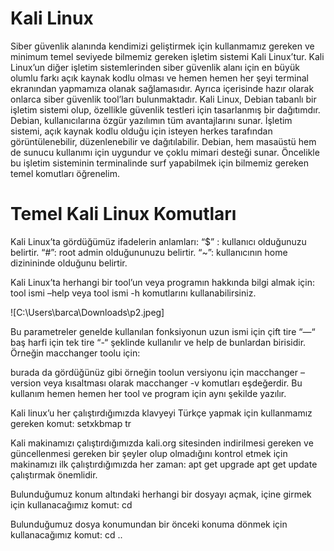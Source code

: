

# Kali Linux
Siber güvenlik alanında kendimizi geliştirmek için kullanmamız gereken ve minimum temel seviyede bilmemiz gereken işletim sistemi Kali Linux’tur. Kali Linux’un diğer işletim sistemlerinden siber güvenlik alanı için en büyük olumlu farkı açık kaynak kodlu olması ve hemen hemen her şeyi terminal ekranından yapmamıza olanak sağlamasıdır. Ayrıca içerisinde hazır olarak onlarca siber güvenlik tool’ları bulunmaktadır. 
Kali Linux, Debian tabanlı bir işletim sistemi olup, özellikle güvenlik testleri için tasarlanmış bir dağıtımdır.
Debian, kullanıcılarına özgür yazılımın tüm avantajlarını sunar. İşletim sistemi, açık kaynak kodlu olduğu için isteyen herkes tarafından görüntülenebilir, düzenlenebilir ve dağıtılabilir. Debian, hem masaüstü hem de sunucu kullanımı için uygundur ve çoklu mimari desteği sunar.
Öncelikle bu işletim sisteminin terminalinde surf yapabilmek için bilmemiz gereken temel komutları öğrenelim.

# Temel Kali Linux Komutları
Kali Linux’ta gördüğümüz ifadelerin anlamları:
“$” : kullanıcı olduğunuzu belirtir.
“#”: root admin olduğununuzu belirtir.
 “~”: kullanıcının home dizinininde olduğunu belirtir.

Kali Linux’ta herhangi bir tool’un veya programın hakkında bilgi almak için:
tool ismi –help
veya 
tool ismi -h 
komutlarını kullanabilirsiniz. 


![C:\Users\barca\Downloads\p2.jpeg]

Bu parametreler genelde kullanılan fonksiyonun uzun ismi için çift tire “—“ baş harfi için tek tire “-“ şeklinde kullanılır ve help de bunlardan birisidir. Örneğin macchanger toolu için:
 
burada da gördüğünüz gibi örneğin toolun versiyonu için macchanger –version veya kısaltması olarak macchanger -v komutları eşdeğerdir. 
Bu kullanım hemen hemen her tool ve program için aynı şekilde yazılır. 

Kali linux’u her çalıştırdığımızda klavyeyi Türkçe yapmak için kullanmamız gereken komut:
setxkbmap tr 

Kali makinamızı çalıştırdığımızda kali.org sitesinden indirilmesi gereken ve güncellenmesi gereken bir şeyler olup olmadığını kontrol etmek için makinamızı ilk çalıştırdığımızda her zaman:
apt get upgrade
apt get update
çalıştırmak önemlidir. 

Bulunduğumuz konum altındaki herhangi bir dosyayı açmak, içine girmek için kullanacağımız komut:
cd

Bulunduğumuz dosya konumundan bir önceki konuma dönmek için kullanacağımız komut:
cd ..
